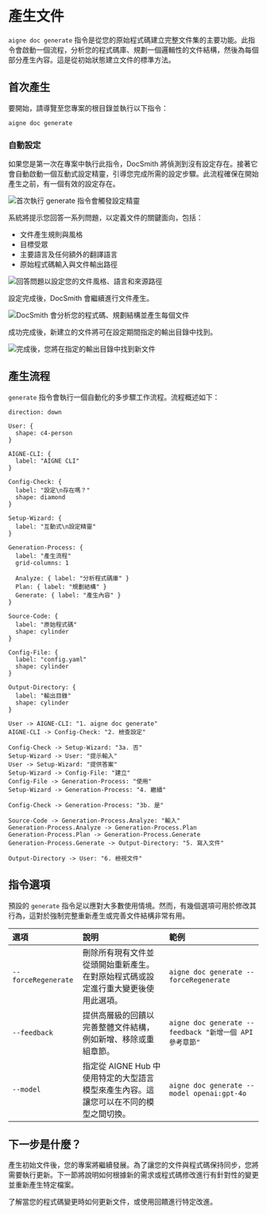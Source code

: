 # 產生文件

`aigne doc generate` 指令是從您的原始程式碼建立完整文件集的主要功能。此指令會啟動一個流程，分析您的程式碼庫、規劃一個邏輯性的文件結構，然後為每個部分產生內容。這是從初始狀態建立文件的標準方法。

## 首次產生

要開始，請導覽至您專案的根目錄並執行以下指令：

```bash aigne doc generate icon=lucide:play-circle
aigne doc generate
```

### 自動設定

如果您是第一次在專案中執行此指令，DocSmith 將偵測到沒有設定存在。接著它會自動啟動一個互動式設定精靈，引導您完成所需的設定步驟。此流程確保在開始產生之前，有一個有效的設定存在。

![首次執行 generate 指令會觸發設定精靈](https://docsmith.aigne.io/image-bin/uploads/0c45a32667c5250e54194a61d9495965.png)

系統將提示您回答一系列問題，以定義文件的關鍵面向，包括：

- 文件產生規則與風格
- 目標受眾
- 主要語言及任何額外的翻譯語言
- 原始程式碼輸入與文件輸出路徑

![回答問題以設定您的文件風格、語言和來源路徑](https://docsmith.aigne.io/image-bin/uploads/fbedbfa256036ad6375a6c18047a75ad.png)

設定完成後，DocSmith 會繼續進行文件產生。

![DocSmith 會分析您的程式碼、規劃結構並產生每個文件](https://docsmith.aigne.io/image-bin/uploads/d0766c19380a02eb8a6f8ce86a838849.png)

成功完成後，新建立的文件將可在設定期間指定的輸出目錄中找到。

![完成後，您將在指定的輸出目錄中找到新文件](https://docsmith.aigne.io/image-bin/uploads/0967443611408ad9d0042793d590b8fd.png)

## 產生流程

`generate` 指令會執行一個自動化的多步驟工作流程。流程概述如下：

```d2
direction: down

User: {
  shape: c4-person
}

AIGNE-CLI: {
  label: "AIGNE CLI"
}

Config-Check: {
  label: "設定\n存在嗎？"
  shape: diamond
}

Setup-Wizard: {
  label: "互動式\n設定精靈"
}

Generation-Process: {
  label: "產生流程"
  grid-columns: 1

  Analyze: { label: "分析程式碼庫" }
  Plan: { label: "規劃結構" }
  Generate: { label: "產生內容" }
}

Source-Code: {
  label: "原始程式碼"
  shape: cylinder
}

Config-File: {
  label: "config.yaml"
  shape: cylinder
}

Output-Directory: {
  label: "輸出目錄"
  shape: cylinder
}

User -> AIGNE-CLI: "1. aigne doc generate"
AIGNE-CLI -> Config-Check: "2. 檢查設定"

Config-Check -> Setup-Wizard: "3a. 否"
Setup-Wizard -> User: "提示輸入"
User -> Setup-Wizard: "提供答案"
Setup-Wizard -> Config-File: "建立"
Config-File -> Generation-Process: "使用"
Setup-Wizard -> Generation-Process: "4. 繼續"

Config-Check -> Generation-Process: "3b. 是"

Source-Code -> Generation-Process.Analyze: "輸入"
Generation-Process.Analyze -> Generation-Process.Plan
Generation-Process.Plan -> Generation-Process.Generate
Generation-Process.Generate -> Output-Directory: "5. 寫入文件"

Output-Directory -> User: "6. 檢視文件"
```

## 指令選項

預設的 `generate` 指令足以應對大多數使用情境。然而，有幾個選項可用於修改其行為，這對於強制完整重新產生或完善文件結構非常有用。

| 選項              | 說明                                                                                                                               | 範例                                                     |
| :------------------ | :------------------------------------------------------------------------------------------------------------------------------------------- | :------------------------------------------------------- |
| `--forceRegenerate` | 刪除所有現有文件並從頭開始重新產生。在對原始程式碼或設定進行重大變更後使用此選項。                                                       | `aigne doc generate --forceRegenerate`                   |
| `--feedback`        | 提供高層級的回饋以完善整體文件結構，例如新增、移除或重組章節。                                                                               | `aigne doc generate --feedback "新增一個 API 參考章節"`    |
| `--model`           | 指定從 AIGNE Hub 中使用特定的大型語言模型來產生內容。這讓您可以在不同的模型之間切換。                                                      | `aigne doc generate --model openai:gpt-4o`               |

## 下一步是什麼？

產生初始文件後，您的專案將繼續發展。為了讓您的文件與程式碼保持同步，您將需要執行更新。下一節將說明如何根據新的需求或程式碼修改進行有針對性的變更並重新產生特定檔案。

<x-card data-title="更新與完善" data-icon="lucide:file-edit" data-href="/features/update-and-refine">
了解當您的程式碼變更時如何更新文件，或使用回饋進行特定改進。
</x-card>